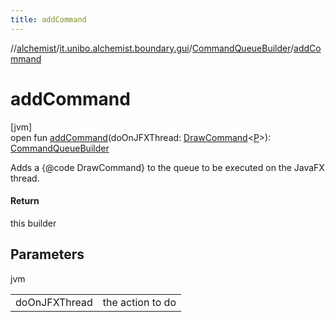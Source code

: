 ```yaml
---
title: addCommand
---
```

//[alchemist](../../../index.html)/[it.unibo.alchemist.boundary.gui](../index.html)/[CommandQueueBuilder](index.html)/[addCommand](add-command.html)



# addCommand



[jvm]\
open fun [addCommand](add-command.html)(doOnJFXThread: [DrawCommand](../../it.unibo.alchemist.boundary.interfaces/-draw-command/index.html)<[P](../../it.unibo.alchemist.boundary.gui.effects.json/-effect-group-adapter/index.html)>): [CommandQueueBuilder](index.html)



Adds a {@code DrawCommand} to the queue to be executed on the JavaFX thread.



#### Return



this builder



## Parameters


jvm

| | |
|---|---|
| doOnJFXThread | the action to do |




